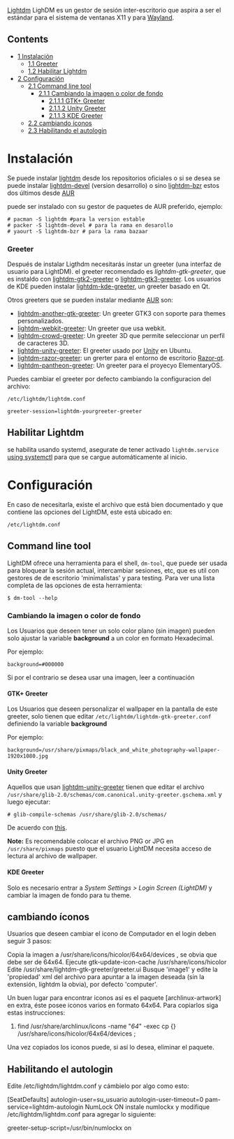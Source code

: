 [Lightdm](http://www.freedesktop.org/wiki/Software/LightDM) LighDM es un gestor de sesión inter-escritorio que aspira a ser el estándar para el sistema de ventanas X11 y para [Wayland](/index.php/Wayland "Wayland").

## Contents

*   [1 Instalación](#Instalaci.C3.B3n)
    *   [1.1 Greeter](#Greeter)
    *   [1.2 Habilitar Lightdm](#Habilitar_Lightdm)
*   [2 Configuración](#Configuraci.C3.B3n)
    *   [2.1 Command line tool](#Command_line_tool)
        *   [2.1.1 Cambiando la imagen o color de fondo](#Cambiando_la_imagen_o_color_de_fondo)
            *   [2.1.1.1 GTK+ Greeter](#GTK.2B_Greeter)
            *   [2.1.1.2 Unity Greeter](#Unity_Greeter)
            *   [2.1.1.3 KDE Greeter](#KDE_Greeter)
    *   [2.2 cambiando íconos](#cambiando_.C3.ADconos)
    *   [2.3 Habilitando el autologin](#Habilitando_el_autologin)

# Instalación

Se puede instalar [lightdm](https://www.archlinux.org/packages/?name=lightdm) desde los repositorios oficiales o si se desea se puede instalar [lightdm-devel](https://aur.archlinux.org/packages/lightdm-devel/) (version desarrollo) o sino [lightdm-bzr](https://aur.archlinux.org/packages/lightdm-bzr/) estos dos últimos desde [AUR](/index.php/AUR "AUR")

puede ser instalado con su gestor de paquetes de AUR preferido, ejemplo:

```
# pacman -S lightdm #para la version estable
# packer -S lightdm-devel # para la rama en desarollo
# yaourt -S lightdm-bzr # para la rama bazaar

```

### Greeter

Después de instalar Ligthdm necesitarás instar un greeter (una interfaz de usuario para LightDM). el greeter recomendado es *lightdm-gtk-greeter*, que es instaldo con [lightdm-gtk2-greeter](https://aur.archlinux.org/packages/lightdm-gtk2-greeter/) o [lightdm-gtk3-greeter](https://www.archlinux.org/packages/?name=lightdm-gtk3-greeter). Los usuarios de KDE pueden instalar [lightdm-kde-greeter](https://www.archlinux.org/packages/?name=lightdm-kde-greeter), un greeter basado en Qt.

Otros greeters que se pueden instalar mediante [AUR](/index.php/AUR "AUR") son:

*   [lightdm-another-gtk-greeter](https://aur.archlinux.org/packages/lightdm-another-gtk-greeter/): Un greeter GTK3 con soporte para themes personalizados.
*   [lightdm-webkit-greeter](https://aur.archlinux.org/packages/lightdm-webkit-greeter/): Un greeter que usa webkit.
*   [lightdm-crowd-greeter](https://aur.archlinux.org/packages/lightdm-crowd-greeter/): Un greeter 3D que permite seleccionar un perfil de caracteres 3D.
*   [lightdm-unity-greeter](https://aur.archlinux.org/packages/lightdm-unity-greeter/): El greeter usado por [Unity](/index.php/Unity "Unity") en Ubuntu.
*   [lightdm-razor-greeter](https://aur.archlinux.org/packages/lightdm-razor-greeter/): un grerter para el entorno de escritorio [Razor-qt](/index.php/Razor-qt "Razor-qt").
*   [lightdm-pantheon-greeter](https://aur.archlinux.org/packages/lightdm-pantheon-greeter/): Un greeter para el proyecyo ElementaryOS.

Puedes cambiar el greeter por defecto cambiando la configuracion del archivo:

 `/etc/lightdm/lightdm.conf` 
```
greeter-session=lightdm-yourgreeter-greeter

```

## Habilitar Lightdm

se habilita usando systemd, asegurate de tener activado `lightdm.service` [using systemctl](/index.php/Systemd#Using_units "Systemd") para que se cargue automáticamente al inicio.

# Configuración

En caso de necesitarla, existe el archivo que está bien documentado y que contiene las opciones del LightDM, este está ubicado en:

```
/etc/lightdm.conf

```

## Command line tool

LightDM ofrece una herramienta para el shell, `dm-tool`, que puede ser usada para bloquear la sesión actual, intercambiar sesiones, etc, que es util con gestores de de escritorio 'minimalistas' y para testing. Para ver una lista completa de las opciones de esta herramienta:

```
$ dm-tool --help

```

### Cambiando la imagen o color de fondo

Los Usuarios que deseen tener un solo color plano (sin imagen) pueden solo ajustar la variable **background** a un color en formato Hexadecimal.

Por ejemplo:

```
background=#000000

```

Si por el contrario se desea usar una imagen, leer a continuación

#### GTK+ Greeter

Los Usuarios que deseen personalizar el wallpaper en la pantalla de este greeter, solo tienen que editar `/etc/lightdm/lightdm-gtk-greeter.conf` definiendo la variable **background**

Por ejemplo:

```
background=/usr/share/pixmaps/black_and_white_photography-wallpaper-1920x1080.jpg

```

#### Unity Greeter

Aquellos que usan [lightdm-unity-greeter](https://aur.archlinux.org/packages/lightdm-unity-greeter/) tienen que editar el archivo `/usr/share/glib-2.0/schemas/com.canonical.unity-greeter.gschema.xml` y luego ejecutar:

```
# glib-compile-schemas /usr/share/glib-2.0/schemas/

```

De acuerdo con [this](https://bbs.archlinux.org/viewtopic.php?id=149945).

**Note:** Es recomendable colocar el archivo PNG or JPG en `/usr/share/pixmaps` puesto que el usuario LightDM necesita acceso de lectura al archivo de wallpaper.

#### KDE Greeter

Solo es necesario entrar a *System Settings > Login Screen (LightDM)* y cambiar la imagen de fondo para tu theme.

## cambiando íconos

Usuarios que deseen cambiar el icono de Computador en el login deben seguir 3 pasos:

Copia la imagen a /usr/share/icons/hicolor/64x64/devices , se obvia que debe ser de 64x64. Ejecute gtk-update-icon-cache /usr/share/icons/hicolor Edite /usr/share/lightdm-gtk-greeter/greeter.ui Busque 'image1' y edite la 'propiedad' xml del archivo para apuntar a la imagen deseada (sin la extensión, lightdm la obvia), por defecto 'computer'.

Un buen lugar para encontrar iconos así es el paquete [archlinux-artwork] en extra, éste posee iconos varios en formato 64x64. Para copiarlos siga estas instrucciones:

1.  find /usr/share/archlinux/icons -name "*64*" -exec cp {} /usr/share/icons/hicolor/64x64/devices \;

Una vez copiados los iconos puede, si así lo desea, eliminar el paquete.

## Habilitando el autologin

Edite /etc/lightdm/lightdm.conf y cámbielo por algo como esto:

[SeatDefaults] autologin-user=su_usuario autologin-user-timeout=0 pam-service=lightdm-autologin NumLock ON instale numlockx y modifique /etc/lightdm/lightdm.conf para agregar lo siguiente:

greeter-setup-script=/usr/bin/numlockx on